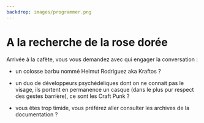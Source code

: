 ```yaml
---
backdrop: images/programmer.png
---
```


# A la recherche de la rose dorée

Arrivée à la cafète, vous vous demandez avec qui engager la conversation :

- un colosse barbu nommé Helmut Rodriguez aka Kraftos ? 

- un duo de développeurs psychédéliques dont on ne connait pas le visage, ils portent en permanence un casque (dans le plus pur respect des gestes barrière), ce sont les Craft Punk ? 

- vous êtes trop timide, vous préférez aller consulter les archives de la documentation ?

<Page url="/rose-doree/102" instructions="" action="Aller voir Helmut" condition="none" />
<Page url="/rose-doree/103" instructions="" action="Aller voir les Craft Punk" condition="none" />
<Page url="/rose-doree/104" instructions="" action="Aller aux archives" condition="none" />

